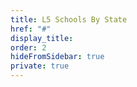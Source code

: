 ```yaml
---
title: L5 Schools By State
href: "#"
display_title:
order: 2
hideFromSidebar: true
private: true
---
```

